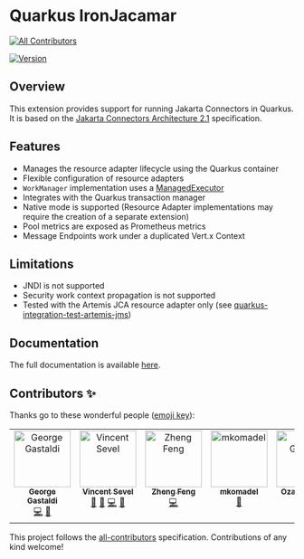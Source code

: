 # Quarkus IronJacamar
<!-- ALL-CONTRIBUTORS-BADGE:START - Do not remove or modify this section -->
[![All Contributors](https://img.shields.io/badge/all_contributors-5-orange.svg?style=flat-square)](#contributors-)
<!-- ALL-CONTRIBUTORS-BADGE:END -->

[![Version](https://img.shields.io/maven-central/v/io.quarkiverse.ironjacamar/quarkus-ironjacamar?logo=apache-maven&style=for-the-badge)](https://search.maven.org/artifact/io.quarkiverse.ironjacamar/quarkus-ironjacamar)

## Overview

This extension provides support for running Jakarta Connectors in Quarkus. It is based on
the [Jakarta Connectors Architecture 2.1](https://jakarta.ee/specifications/connectors/2.1/) specification.

## Features

- Manages the resource adapter lifecycle using the Quarkus container
- Flexible configuration of resource adapters
- `WorkManager` implementation uses a [ManagedExecutor](https://download.eclipse.org/microprofile/microprofile-context-propagation-1.0/apidocs/org/eclipse/microprofile/context/ManagedExecutor.html)
- Integrates with the Quarkus transaction manager
- Native mode is supported (Resource Adapter implementations may require the creation of a separate extension)
- Pool metrics are exposed as Prometheus metrics
- Message Endpoints work under a duplicated Vert.x Context

## Limitations

- JNDI is not supported
- Security work context propagation is not supported
- Tested with the Artemis JCA resource adapter only (see [quarkus-integration-test-artemis-jms](integration-tests/artemis-jms))

## Documentation

The full documentation is available [here](https://docs.quarkiverse.io/quarkus-ironjacamar/dev/index.html).

## Contributors ✨

Thanks go to these wonderful people ([emoji key](https://allcontributors.org/docs/en/emoji-key)):

<!-- ALL-CONTRIBUTORS-LIST:START - Do not remove or modify this section -->
<!-- prettier-ignore-start -->
<!-- markdownlint-disable -->
<table>
  <tbody>
    <tr>
      <td align="center" valign="top" width="14.28%"><a href="http://gastaldi.wordpress.com"><img src="https://avatars.githubusercontent.com/u/54133?v=4?s=100" width="100px;" alt="George Gastaldi"/><br /><sub><b>George Gastaldi</b></sub></a><br /><a href="https://github.com/quarkiverse/quarkus-ironjacamar/commits?author=gastaldi" title="Code">💻</a> <a href="#maintenance-gastaldi" title="Maintenance">🚧</a></td>
      <td align="center" valign="top" width="14.28%"><a href="https://github.com/vsevel"><img src="https://avatars.githubusercontent.com/u/6041620?v=4?s=100" width="100px;" alt="Vincent Sevel"/><br /><sub><b>Vincent Sevel</b></sub></a><br /><a href="https://github.com/quarkiverse/quarkus-ironjacamar/issues?q=author%3Avsevel" title="Bug reports">🐛</a> <a href="#userTesting-vsevel" title="User Testing">📓</a> <a href="https://github.com/quarkiverse/quarkus-ironjacamar/commits?author=vsevel" title="Code">💻</a> <a href="#maintenance-vsevel" title="Maintenance">🚧</a></td>
      <td align="center" valign="top" width="14.28%"><a href="https://zhfeng.github.io/"><img src="https://avatars.githubusercontent.com/u/1246139?v=4?s=100" width="100px;" alt="Zheng Feng"/><br /><sub><b>Zheng Feng</b></sub></a><br /><a href="https://github.com/quarkiverse/quarkus-ironjacamar/commits?author=zhfeng" title="Code">💻</a></td>
      <td align="center" valign="top" width="14.28%"><a href="https://github.com/mkomadel"><img src="https://avatars.githubusercontent.com/u/38321228?v=4?s=100" width="100px;" alt="mkomadel"/><br /><sub><b>mkomadel</b></sub></a><br /><a href="https://github.com/quarkiverse/quarkus-ironjacamar/issues?q=author%3Amkomadel" title="Bug reports">🐛</a></td>
      <td align="center" valign="top" width="14.28%"><a href="https://github.com/ozangunalp"><img src="https://avatars.githubusercontent.com/u/294765?v=4?s=100" width="100px;" alt="Ozan Gunalp"/><br /><sub><b>Ozan Gunalp</b></sub></a><br /><a href="https://github.com/quarkiverse/quarkus-ironjacamar/commits?author=ozangunalp" title="Code">💻</a></td>
    </tr>
  </tbody>
</table>

<!-- markdownlint-restore -->
<!-- prettier-ignore-end -->

<!-- ALL-CONTRIBUTORS-LIST:END -->

This project follows the [all-contributors](https://github.com/all-contributors/all-contributors) specification. Contributions of any kind welcome!
